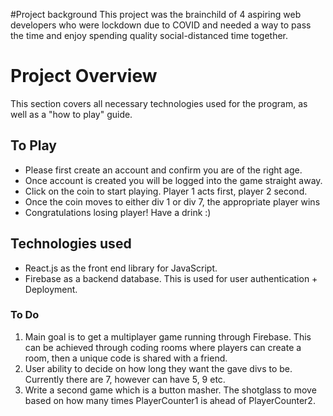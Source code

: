 #Project background
This project was the brainchild of 4 aspiring web developers who were lockdown due to COVID and needed a way to pass the time and enjoy spending quality social-distanced time together.

# Project Overview

This section covers all necessary technologies used for the program, as well as a "how to play" guide.

## To Play

* Please first create an account and confirm you are of the right age.
* Once account is created you will be logged into the game straight away.
* Click on the coin to start playing. Player 1 acts first, player 2 second.
* Once the coin moves to either div 1 or div 7, the appropriate player wins
* Congratulations losing player! Have a drink :)

## Technologies used

* React.js as the front end library for JavaScript.
* Firebase as a backend database. This is used for user authentication + Deployment.

### To Do
1. Main goal is to get a multiplayer game running through Firebase. This can be achieved through coding rooms where players can create a room, then a unique code is shared with a friend.
2. User ability to decide on how long they want the gave divs to be. Currently there are 7, however can have 5, 9 etc.
3. Write a second game which is a button masher. The shotglass to move based on how many times PlayerCounter1 is ahead of PlayerCounter2.
